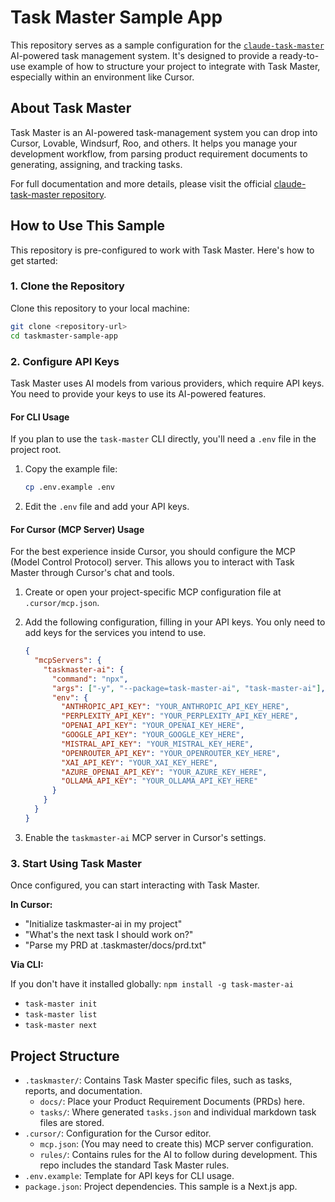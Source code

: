 # Task Master Sample App

This repository serves as a sample configuration for the [`claude-task-master`](https://github.com/eyaltoledano/claude-task-master) AI-powered task management system. It's designed to provide a ready-to-use example of how to structure your project to integrate with Task Master, especially within an environment like Cursor.

## About Task Master

Task Master is an AI-powered task-management system you can drop into Cursor, Lovable, Windsurf, Roo, and others. It helps you manage your development workflow, from parsing product requirement documents to generating, assigning, and tracking tasks.

For full documentation and more details, please visit the official [claude-task-master repository](https://github.com/eyaltoledano/claude-task-master).

## How to Use This Sample

This repository is pre-configured to work with Task Master. Here's how to get started:

### 1. Clone the Repository

Clone this repository to your local machine:

```bash
git clone <repository-url>
cd taskmaster-sample-app
```

### 2. Configure API Keys

Task Master uses AI models from various providers, which require API keys. You need to provide your keys to use its AI-powered features.

#### For CLI Usage

If you plan to use the `task-master` CLI directly, you'll need a `.env` file in the project root.

1.  Copy the example file:
    ```bash
    cp .env.example .env
    ```
2.  Edit the `.env` file and add your API keys.

#### For Cursor (MCP Server) Usage

For the best experience inside Cursor, you should configure the MCP (Model Control Protocol) server. This allows you to interact with Task Master through Cursor's chat and tools.

1.  Create or open your project-specific MCP configuration file at `.cursor/mcp.json`.
2.  Add the following configuration, filling in your API keys. You only need to add keys for the services you intend to use.

    ```json
    {
      "mcpServers": {
        "taskmaster-ai": {
          "command": "npx",
          "args": ["-y", "--package=task-master-ai", "task-master-ai"],
          "env": {
            "ANTHROPIC_API_KEY": "YOUR_ANTHROPIC_API_KEY_HERE",
            "PERPLEXITY_API_KEY": "YOUR_PERPLEXITY_API_KEY_HERE",
            "OPENAI_API_KEY": "YOUR_OPENAI_KEY_HERE",
            "GOOGLE_API_KEY": "YOUR_GOOGLE_KEY_HERE",
            "MISTRAL_API_KEY": "YOUR_MISTRAL_KEY_HERE",
            "OPENROUTER_API_KEY": "YOUR_OPENROUTER_KEY_HERE",
            "XAI_API_KEY": "YOUR_XAI_KEY_HERE",
            "AZURE_OPENAI_API_KEY": "YOUR_AZURE_KEY_HERE",
            "OLLAMA_API_KEY": "YOUR_OLLAMA_API_KEY_HERE"
          }
        }
      }
    }
    ```

3.  Enable the `taskmaster-ai` MCP server in Cursor's settings.

### 3. Start Using Task Master

Once configured, you can start interacting with Task Master.

**In Cursor:**

*   "Initialize taskmaster-ai in my project"
*   "What's the next task I should work on?"
*   "Parse my PRD at .taskmaster/docs/prd.txt"

**Via CLI:**

If you don't have it installed globally: `npm install -g task-master-ai`

*   `task-master init`
*   `task-master list`
*   `task-master next`

## Project Structure

*   `.taskmaster/`: Contains Task Master specific files, such as tasks, reports, and documentation.
    *   `docs/`: Place your Product Requirement Documents (PRDs) here.
    *   `tasks/`: Where generated `tasks.json` and individual markdown task files are stored.
*   `.cursor/`: Configuration for the Cursor editor.
    *   `mcp.json`: (You may need to create this) MCP server configuration.
    *   `rules/`: Contains rules for the AI to follow during development. This repo includes the standard Task Master rules.
*   `.env.example`: Template for API keys for CLI usage.
*   `package.json`: Project dependencies. This sample is a Next.js app.
